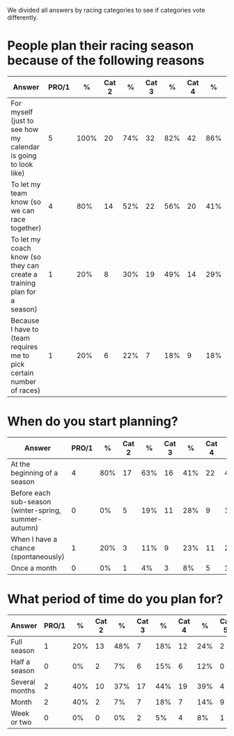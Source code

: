 We divided all answers by racing categories to see if categories vote differently.

# People plan their racing season because of the following reasons

Answer | PRO/1 | % |  Cat 2 | % | Cat 3 | % | Cat 4 | % | Cat 5 |  %  
------|-------|---|--------|-----|------|---|-------|----|------|----
For myself (just to see how my calendar is going to look like) | 5 |  100% |   20 | 74% | 32 | 82% | 42 | 86% | 13 | 81%
To let my team know (so we can race together) |  4 |  80% | 14 | 52% | 22 | 56% | 20 | 41% | 7  | 44%
To let my coach know (so they can create a training plan for a season) | 1 |  20% | 8 |  30% |19 | 49%| 14 | 29% |3  | 19%
Because I have to (team requires me to pick certain number of races)  |  1 |  20% |6 |  22% |7 |  18% |9  | 18% |2 |  13%

# When do you start planning?	

Answer | PRO/1 | % |  Cat 2 | % | Cat 3 | % | Cat 4 | % | Cat 5 |  %  
------|-------|---|--------|-----|------|---|-------|----|------|----
At the beginning of a season |	4 |	80%|17|	63%|	16|	41%|	22|	45%|	7	|44%
Before each sub-season (winter-spring, summer-autumn)|	0 |	0%	|5	|19%	|11	|28%	|9	|18%	|1	|6%
When I have a chance (spontaneously)	|1|	20%|	3	|11%|	9|	23%|	11|	22%|	7	|44%
Once a month	|0	|0%|	1|	4%|	3	|8%|	5|	10%|	1	|6%

# What period of time do you plan for?		
Answer | PRO/1 | % |  Cat 2 | % | Cat 3 | % | Cat 4 | % | Cat 5 |  %  
------|-------|---|--------|-----|------|---|-------|----|------|----
Full season 	|1|	20%|	13|	48%|	7|	18%|	12|	24%|	2|	13%
Half a season	|0	|0%|	2|	7%|	6|	15%|	6	|12%|	0|	0%
Several months |	2|	40%|	10|	37%	|17|	44%	|19	|39%|	4|	25%
Month 	|2	|40%|	2|	7%|	7|	18%|	7|	14%|	9	|56%
Week or two	|0	|0%|	0|	0%|	2|	5%|	4	|8%|	1|	6%